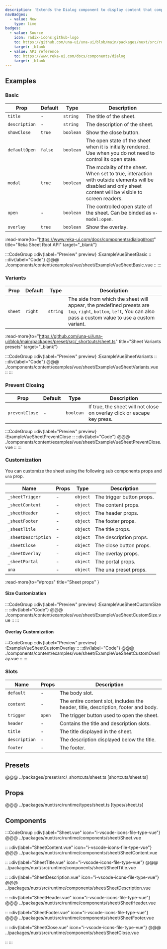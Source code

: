```yaml
---
description: 'Extends the Dialog component to display content that complements the main content of the screen.'
navBadges:
  - value: New
    type: lime
badges:
  - value: Source
    icon: radix-icons:github-logo
    to: https://github.com/una-ui/una-ui/blob/main/packages/nuxt/src/runtime/components/sheet/Sheet.vue
    target: _blank
  - value: API reference
    to: https://www.reka-ui.com/docs/components/dialog
    target: _blank
---
```


## Examples

### Basic

| Prop          | Default | Type      | Description                                                                                                                                               |
| ------------- | ------- | --------- | --------------------------------------------------------------------------------------------------------------------------------------------------------- |
| `title`       | -       | `string`  | The title of the sheet.                                                                                                                                   |
| `description` | -       | `string`  | The description of the sheet.                                                                                                                             |
| `showClose`   | `true`  | `boolean` | Show the close button.                                                                                                                                    |
| `defaultOpen` | `false` | `boolean` | The open state of the sheet when it is initially rendered. Use when you do not need to control its open state.                                            |
| `modal`       | `true`  | `boolean` | The modality of the sheet. When set to true, interaction with outside elements will be disabled and only sheet content will be visible to screen readers. |
| `open`        | -       | `boolean` | The controlled open state of the sheet. Can be binded as `v-model:open`.                                                                                  |
| `overlay`     | `true`  | `boolean` | Show the overlay.                                                                                                                                         |

:read-more{to="https://www.reka-ui.com/docs/components/dialog#root" title="Reka Sheet Root API" target="_blank"}

:::CodeGroup
::div{label="Preview" preview}
:ExampleVueSheetBasic
::
::div{label="Code"}
@@@ ./components/content/examples/vue/sheet/ExampleVueSheetBasic.vue
::
:::

### Variants

| Prop    | Default | Type     | Description                                                                                                                                                       |
| ------- | ------- | -------- | ----------------------------------------------------------------------------------------------------------------------------------------------------------------- |
| `sheet` | `right` | `string` | The side from which the sheet will appear, the predefined presets are `top`, `right`, `bottom`, `left`, You can also pass a custom value to use a custom variant. |

:read-more{to="https://github.com/una-ui/una-ui/blob/main/packages/preset/src/_shortcuts/sheet.ts" title="Sheet Variants presets" target="_blank"}

:::CodeGroup
::div{label="Preview" preview}
:ExampleVueSheetVariants
::
::div{label="Code"}
@@@ ./components/content/examples/vue/sheet/ExampleVueSheetVariants.vue
::
:::

### Prevent Closing

| Prop           | Default | Type      | Description                                                             |
| -------------- | ------- | --------- | ----------------------------------------------------------------------- |
| `preventClose` | -       | `boolean` | If true, the sheet will not close on overlay click or escape key press. |

:::CodeGroup
::div{label="Preview" preview}
:ExampleVueSheetPreventClose
::
::div{label="Code"}
@@@ ./components/content/examples/vue/sheet/ExampleVueSheetPreventClose.vue
::
:::

### Customization

You can customize the sheet using the following sub components props and `una` prop.

| Name                | Props | Type     | Description               |
| ------------------- | ----- | -------- | ------------------------- |
| `_sheetTrigger`     | -     | `object` | The trigger button props. |
| `_sheetContent`     | -     | `object` | The content props.        |
| `_sheetHeader`      | -     | `object` | The header props.         |
| `_sheetFooter`      | -     | `object` | The footer props.         |
| `_sheetTitle`       | -     | `object` | The title props.          |
| `_sheetDescription` | -     | `object` | The description props.    |
| `_sheetClose`       | -     | `object` | The close button props.   |
| `_sheetOverlay`     | -     | `object` | The overlay props.        |
| `_sheetPortal`      | -     | `object` | The portal props.         |
| `una`               | -     | `object` | The una preset props.     |

:read-more{to="#props" title="Sheet props" }

#### Size Customization

:::CodeGroup
::div{label="Preview" preview}
:ExampleVueSheetCustomSize
::
::div{label="Code"}
@@@ ./components/content/examples/vue/sheet/ExampleVueSheetCustomSize.vue
::
:::

#### Overlay Customization

:::CodeGroup
::div{label="Preview" preview}
:ExampleVueSheetCustomOverlay
::
::div{label="Code"}
@@@ ./components/content/examples/vue/sheet/ExampleVueSheetCustomOverlay.vue
::
:::

### Slots

| Name          | Props  | Description                                                                        |
| ------------- | ------ | ---------------------------------------------------------------------------------- |
| `default`     | -      | The body slot.                                                                     |
| `content`     | -      | The entire content slot, includes the header, title, description, footer and body. |
| `trigger`     | `open` | The trigger button used to open the sheet.                                         |
| `header`      | -      | Contains the title and description slots.                                          |
| `title`       | -      | The title displayed in the sheet.                                                  |
| `description` | -      | The description displayed below the title.                                         |
| `footer`      | -      | The footer.                                                                        |

## Presets

@@@ ../packages/preset/src/_shortcuts/sheet.ts [shortcuts/sheet.ts]

## Props

@@@ ../packages/nuxt/src/runtime/types/sheet.ts [types/sheet.ts]

## Components

:::CodeGroup
::div{label="Sheet.vue" icon="i-vscode-icons-file-type-vue"}
@@@ ../packages/nuxt/src/runtime/components/sheet/Sheet.vue

::
::div{label="SheetContent.vue" icon="i-vscode-icons-file-type-vue"}
@@@ ../packages/nuxt/src/runtime/components/sheet/SheetContent.vue

::
::div{label="SheetTitle.vue" icon="i-vscode-icons-file-type-vue"}
@@@ ../packages/nuxt/src/runtime/components/sheet/SheetTitle.vue

::
::div{label="SheetDescription.vue" icon="i-vscode-icons-file-type-vue"}
@@@ ../packages/nuxt/src/runtime/components/sheet/SheetDescription.vue

::
::div{label="SheetHeader.vue" icon="i-vscode-icons-file-type-vue"}
@@@ ../packages/nuxt/src/runtime/components/sheet/SheetHeader.vue

::
::div{label="SheetFooter.vue" icon="i-vscode-icons-file-type-vue"}
@@@ ../packages/nuxt/src/runtime/components/sheet/SheetFooter.vue

::
::div{label="SheetClose.vue" icon="i-vscode-icons-file-type-vue"}
@@@ ../packages/nuxt/src/runtime/components/sheet/SheetClose.vue

::
:::
